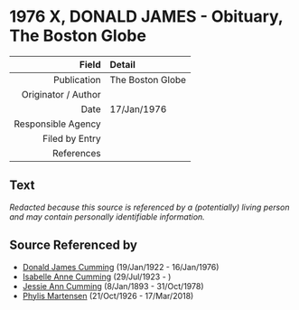 ﻿---
layout: page
permalink: /sources/s9309248
---

# 1976 X, DONALD JAMES - Obituary, The Boston Globe

Field | Detail
---:|:---
Publication | The Boston Globe
Originator / Author | 
Date | 17/Jan/1976
Responsible Agency | 
Filed by Entry | 
References | 

## Text

_Redacted because this source is referenced by a (potentially) living person and may contain personally identifiable information._

## Source Referenced by

* [Donald James Cumming](../people/@42110198@-donald-james-cumming-b1922-1-19-d1976-1-16.md) (19/Jan/1922 - 16/Jan/1976)
* [Isabelle Anne Cumming](../people/@44164031@-isabelle-anne-cumming-b1923-7-29-d.md) (29/Jul/1923 - )
* [Jessie Ann Cumming](../people/@66222886@-jessie-ann-cumming-b1893-1-8-d1978-10-31.md) (8/Jan/1893 - 31/Oct/1978)
* [Phylis Martensen](../people/@56344636@-phylis-martensen-b1926-10-21-d2018-3-17.md) (21/Oct/1926 - 17/Mar/2018)
